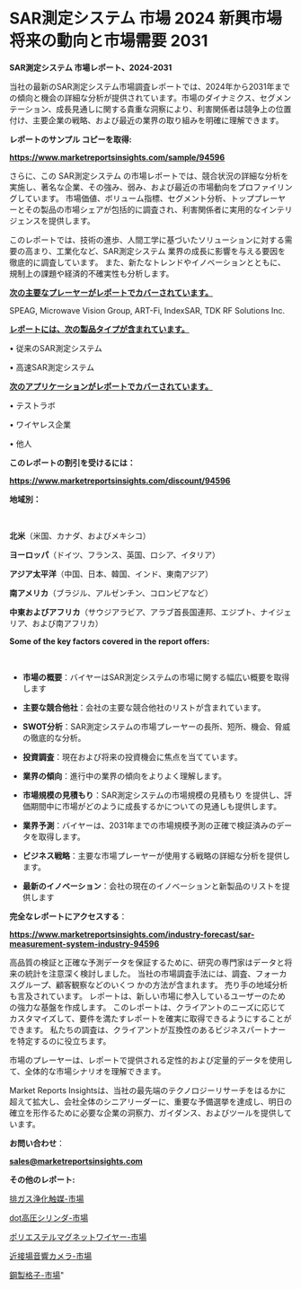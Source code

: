 # SAR測定システム 市場 2024 新興市場 将来の動向と市場需要 2031

<strong>SAR測定システム 市場レポート、2024-2031</strong>

当社の最新のSAR測定システム市場調査レポートでは、2024年から2031年までの傾向と機会の詳細な分析が提供されています。市場のダイナミクス、セグメンテーション、成長見通しに関する貴重な洞察により、利害関係者は競争上の位置付け、主要企業の戦略、および最近の業界の取り組みを明確に理解できます。



<strong>レポートのサンプル コピーを取得:</strong> <a href=https://www.marketreportsinsights.com/sample/94596>

<strong><u>https://www.marketreportsinsights.com/sample/94596</u></strong></a>

さらに、この SAR測定システム の市場レポートでは、競合状況の詳細な分析を実施し、著名な企業、その強み、弱み、および最近の市場動向をプロファイリングしています。 市場価値、ボリューム指標、セグメント分析、トッププレーヤーとその製品の市場シェアが包括的に調査され、利害関係者に実用的なインテリジェンスを提供します。

このレポートでは、技術の進歩、人間工学に基づいたソリューションに対する需要の高まり、工業化など、SAR測定システム 業界の成長に影響を与える要因を徹底的に調査しています。 また、新たなトレンドやイノベーションとともに、規制上の課題や経済的不確実性も分析します。



<strong><u>次の主要なプレーヤーがレポートでカバーされています。</u></strong>

SPEAG, Microwave Vision Group, ART-Fi, IndexSAR, TDK RF Solutions Inc.



<strong><u><b>レポートには、次の製品タイプが含まれています。</b></u></strong>

• 従来のSAR測定システム

• 高速SAR測定システム



<strong><u><b>次のアプリケーションがレポートでカバーされています。</b></u></strong>

• テストラボ

• ワイヤレス企業

• 他人



<strong><b>このレポートの割引を受けるには：</b></strong>

<a href=https://www.marketreportsinsights.com/discount/94596>

<strong><u>https://www.marketreportsinsights.com/discount/94596</u></strong></a>



<strong>地域別：</strong>

<strong> </strong>



<strong>北米</strong>（米国、カナダ、およびメキシコ）



<strong>ヨーロッパ</strong>（ドイツ、フランス、英国、ロシア、イタリア）



<strong>アジア太平洋</strong>（中国、日本、韓国、インド、東南アジア）



<strong>南アメリカ</strong>（ブラジル、アルゼンチン、コロンビアなど）



<strong>中東およびアフリカ</strong>（サウジアラビア、アラブ首長国連邦、エジプト、ナイジェリア、および南アフリカ）



<strong>Some of the key factors covered in the report offers:</strong>

<strong> </strong>
<ul>
  <li>

<strong>市場の概要</strong>：バイヤーはSAR測定システムの市場に関する幅広い概要を取得します</li>
  <li>

<strong>主要な競合他社</strong>：会社の主要な競合他社のリストが含まれています。</li>
  <li>

<strong>SWOT分析</strong>：SAR測定システムの市場プレーヤーの長所、短所、機会、脅威の徹底的な分析。</li>
  <li>

<strong>投資調査</strong>：現在および将来の投資機会に焦点を当てています。</li>
  <li>

<strong>業界の傾向</strong>：進行中の業界の傾向をよりよく理解します。</li>
  <li>

<strong>市場規模の見積もり</strong>：SAR測定システムの市場規模の見積もり を提供し、評価期間中に市場がどのように成長するかについての見通しも提供します。</li>
  <li>

<strong>業界予測</strong>：バイヤーは、2031年までの市場規模予測の正確で検証済みのデータを取得します。</li>
  <li>

<strong>ビジネス戦略</strong>：主要な市場プレーヤーが使用する戦略の詳細な分析を提供します。</li>
  <li>

<strong>最新のイノベーション</strong>：会社の現在のイノベーションと新製品のリストを提供します</li>
</ul>


<strong>完全なレポートにアクセスする</strong>：

<a href=https://www.marketreportsinsights.com/industry-forecast/sar-measurement-system-industry-94596>

<strong><u>https://www.marketreportsinsights.com/industry-forecast/sar-measurement-system-industry-94596</u></strong></a>

高品質の検証と正確な予測データを保証するために、研究の専門家はデータと将来の統計を注意深く検討しました。 当社の市場調査手法には、調査、フォーカスグループ、顧客観察などのいくつ かの方法が含まれます。 売り手の地域分析も言及されています。 レポートは、新しい市場に参入しているユーザーのための強力な基盤を作成します。 このレポートは、クライアントのニーズに応じてカスタマイズして、要件を満たすレポートを確実に取得できるようにすることができます。 私たちの調査は、クライアントが互換性のあるビジネスパートナーを特定するのに役立ちます。

市場のプレーヤーは、レポートで提供される定性的および定量的データを使用して、全体的な市場シナリオを理解できます。

Market Reports Insightsは、当社の最先端のテクノロジーリサーチをはるかに超えて拡大し、会社全体のシニアリーダーに、重要な予備選挙を達成し、明日の確立を形作るために必要な企業の洞察力、ガイダンス、およびツールを提供しています。



<strong><b>お問い合わせ</b></strong>：

<a href=mailto:sales@marketreportsinsights.com>

<strong><u>sales@marketreportsinsights.com</u></strong></a>



<strong>その他のレポート:</strong>

<a href=https://www.linkedin.com/pulse/排ガス浄化触媒-市場-2023-競争分析と事業成長-2030-analytics-avenue-360-analysis-berdf/>排ガス浄化触媒-市場</a>

<a href=https://www.linkedin.com/pulse/dot高圧シリンダ-市場-2023-swot-分析と最新イノベーション-az88f/>dot高圧シリンダ-市場</a>

<a href=https://www.linkedin.com/pulse/ポリエステルマグネットワイヤー-市場-2023-年のダイナミクスとビジネストレンド-wtvsf/>ポリエステルマグネットワイヤー-市場</a>

<a href=https://www.linkedin.com/pulse/近接場音響カメラ-市場-2023-swot-分析と成長率-2030-pr-news-hub-sr2yf/>近接場音響カメラ-市場</a>

<a href=https://www.linkedin.com/pulse/鋼製格子-市場-2023-推進要因と成長機会-2030-data-dive-discoveries-24-analysis-ebkgc/>鋼製格子-市場</a>"
